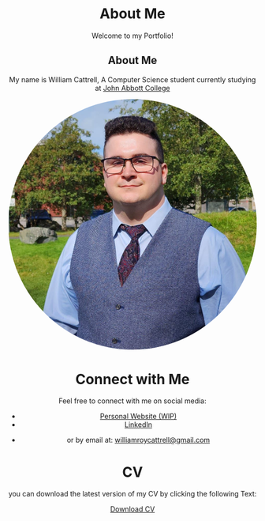<h1 style="text-align: center;">About Me</h1>
<p style="text-align: center;">Welcome to my Portfolio!</p>

<h2 style="text-align: center;">About Me</h2>
<p style="text-align: center;">My name is William Cattrell, A Computer Science student currently studying at <a href="https://johnabbott.qc.ca/">John Abbott College</a></p>
<p style="text-align:center;"><img src="./assets/profilePicture.JPG" alt="Profile Picture" style="border-radius: 50%"/></p>

<h1 style="text-align: center;">Connect with Me</h1>
<p style="text-align: center;">Feel free to connect with me on social media:</p>
<div style="text-align: center;"> 
  <ul>
    <li> <a href="https://cattrell.net">Personal Website (WIP)</a></li>
    <li> <a href="https://linkedin.com/in/wrc123/">LinkedIn</a></li>
    <li><p style="text-align: center;">or by email at: <a href="williamroycattrell@gmail.com">williamroycattrell@gmail.com</a></p></li>
  </ul>
</div>
<h1 style="text-align: center;">CV</h1>
<p style="text-align: center;">you can download the latest version of my CV by clicking the following Text:</p>

<div style="text-align: center;"> 
<a href="./assets/WilliamCattrellCV.pdf" download>
  <p>Download CV</p>
</a>
</div>

